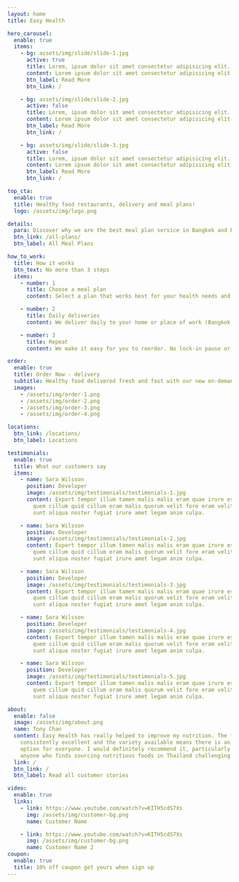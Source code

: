 ```yaml
---
layout: home
title: Easy Health

hero_carousel:
  enable: true
  items:
    - bg: assets/img/slide/slide-1.jpg
      active: true
      title: Lorem, ipsum dolor sit amet consectetur adipisicing elit. Necessitatibus velit facilis 
      content: Lorem ipsum dolor sit amet consectetur adipisicing elit. Fuga corporis laborum, ducimus natus hic laudantium incidunt illum perspiciatis ratione officiis?
      btn_label: Read More
      btn_link: /

    - bg: assets/img/slide/slide-2.jpg
      active: false
      title: Lorem, ipsum dolor sit amet consectetur adipisicing elit. Necessitatibus velit facilis harum?
      content: Lorem ipsum dolor sit amet consectetur adipisicing elit. Fuga corporis laborum, ducimus natus hic laudantium incidunt illum perspiciatis ratione officiis?
      btn_label: Read More
      btn_link: /

    - bg: assets/img/slide/slide-3.jpg
      active: false
      title: Lorem, ipsum dolor sit amet consectetur adipisicing elit. Necessitatibus velit facilis harum?
      content: Lorem ipsum dolor sit amet consectetur adipisicing elit. Fuga corporis laborum, ducimus natus hic laudantium incidunt illum perspiciatis ratione officiis?
      btn_label: Read More
      btn_link: /

top_cta:
  enable: true
  title: Healthy food restaurants, delivery and meal plans!
  logo: /assets/img/logo.png

details:
  para: Discover why we are the best meal plan service in Bangkok and Pattaya!
  btn_link: /all-plans/
  btn_label: All Meal Plans

how_to_work:
  title: How it works
  btn_text: No more than 3 steps
  items:
    - number: 1
      title: Choose a meal plan
      content: Select a plan that works best for your health needs and fitness schedule.

    - number: 2
      title: Daily deliveries
      content: We deliver daily to your home or place of work (Bangkok and Pattaya).

    - number: 3
      title: Repeat
      content: We make it easy for you to reorder. No lock-in pause or cancel anytime.

order:
  enable: true
  title: Order Now - delivery
  subtitle: Healthy food delivered fresh and fast with our new on-demand service.
  images:
    - /assets/img/order-1.png
    - /assets/img/order-2.png
    - /assets/img/order-3.png
    - /assets/img/order-4.png

locations:
  btn_link: /locations/
  btn_label: Locations

testimonials:
  enable: true
  title: What our customers say
  items:
    - name: Sara Wilsson
      position: Developer
      image: /assets/img/testimonials/testimonials-1.jpg
      content: Export tempor illum tamen malis malis eram quae irure esse labore
        quem cillum quid cillum eram malis quorum velit fore eram velit
        sunt aliqua noster fugiat irure amet legam anim culpa.

    - name: Sara Wilsson
      position: Developer
      image: /assets/img/testimonials/testimonials-2.jpg
      content: Export tempor illum tamen malis malis eram quae irure esse labore
        quem cillum quid cillum eram malis quorum velit fore eram velit
        sunt aliqua noster fugiat irure amet legam anim culpa.

    - name: Sara Wilsson
      position: Developer
      image: /assets/img/testimonials/testimonials-3.jpg
      content: Export tempor illum tamen malis malis eram quae irure esse labore
        quem cillum quid cillum eram malis quorum velit fore eram velit
        sunt aliqua noster fugiat irure amet legam anim culpa.

    - name: Sara Wilsson
      position: Developer
      image: /assets/img/testimonials/testimonials-4.jpg
      content: Export tempor illum tamen malis malis eram quae irure esse labore
        quem cillum quid cillum eram malis quorum velit fore eram velit
        sunt aliqua noster fugiat irure amet legam anim culpa.

    - name: Sara Wilsson
      position: Developer
      image: /assets/img/testimonials/testimonials-5.jpg
      content: Export tempor illum tamen malis malis eram quae irure esse labore
        quem cillum quid cillum eram malis quorum velit fore eram velit
        sunt aliqua noster fugiat irure amet legam anim culpa.

about:
  enable: false
  image: /assets/img/about.png
  name: Tony Chan
  content: Easy Health has really helped to improve my nutrition. The food is
    consistently excellent and the variety available means there is an
    option for everyone. I would definitely recommend it, particularly for
    anyone who finds sourcing nutritious foods in Thailand challenging.
  link: /
  btn_link: /
  btn_label: Read all customer stories

video:
  enable: true
  links:
    - link: https://www.youtube.com/watch?v=KITH5cdS7Xs
      img: /assets/img/customer-bg.png
      name: Customer Name

    - link: https://www.youtube.com/watch?v=KITH5cdS7Xs
      img: /assets/img/customer-bg.png
      name: Customer Name 2
coupon:
  enable: true
  title: 10% off coupon get yours when sign up
---
```

